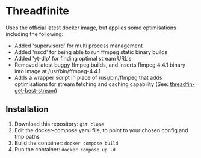 # Threadfinite
Uses the official latest docker image, but applies some optimisations including the following:

- Added 'supervisord' for multi process management
- Added 'nscd' for being able to run ffmpeg static binary builds
- Added 'yt-dlp' for finding optimal stream URL's
- Removed latest buggy ffmpeg builds, and inserts ffmpeg 4.4.1 binary into image at /usr/bin/ffmpeg-4.4.1
- Adds a wrapper script in place of /usr/bin/ffmpeg that adds optimisations for stream fetching and caching capability (See: [threadfin-get-best-stream](https://github.com/jordandalley/threadfin-get-best-stream))

## Installation

1. Download this repository: ```git clone ```
2. Edit the docker-compose.yaml file, to point to your chosen config and tmp paths
3. Build the container: ```docker compose build```
4. Run the container: ```docker compose up -d```
